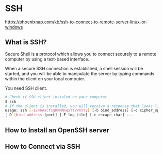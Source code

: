 # SSH

<https://phoenixnap.com/kb/ssh-to-connect-to-remote-server-linux-or-windows>

## What is SSH?

Secure Shell is a protocol which allows you to connect securely to a remote computer by using a text-based interface.

When a secure SSH connection is established, a shell session will be started, and you will be able to manipulate the server by typing commands within the client on your local computer.

You need SSH client.

```bash
# Check if SSH client instaled on your computer
$ ssh
# If the client is installed, you will receive a response that looks like this:
usage: ssh [-1246AaCfGgKkMNnqsTtVvXxYy] [-b bind_address] [-c cipher_spec]
[-D [bind_address:]port] [-E log_file] [-e escape_char] ...
```

## How to Install an OpenSSH server

## How to Connect via SSH

```bash

```
